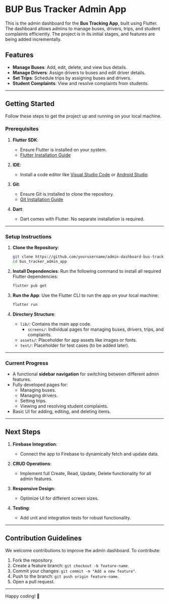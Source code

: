 # BUP Bus Tracker Admin App

This is the admin dashboard for the **Bus Tracking App**, built using Flutter. The dashboard allows admins to manage buses, drivers, trips, and student complaints efficiently. The project is in its initial stages, and features are being added incrementally.

## Features

- **Manage Buses**: Add, edit, delete, and view bus details.
- **Manage Drivers**: Assign drivers to buses and edit driver details.
- **Set Trips**: Schedule trips by assigning buses and drivers.
- **Student Complaints**: View and resolve complaints from students.

---

## Getting Started

Follow these steps to get the project up and running on your local machine.

### Prerequisites

1. **Flutter SDK**:
   - Ensure Flutter is installed on your system.
   - [Flutter Installation Guide](https://flutter.dev/docs/get-started/install)

2. **IDE**:
   - Install a code editor like [Visual Studio Code](https://code.visualstudio.com/) or [Android Studio](https://developer.android.com/studio).

3. **Git**:
   - Ensure Git is installed to clone the repository.
   - [Git Installation Guide](https://git-scm.com/book/en/v2/Getting-Started-Installing-Git)

4. **Dart**:
   - Dart comes with Flutter. No separate installation is required.

---

### Setup Instructions

1. **Clone the Repository**:
   ```bash
   git clone https://github.com/yourusername/admin-dashboard-bus-tracking.git
   cd bus_tracker_admin_app
   ```

2. **Install Dependencies**:
   Run the following command to install all required Flutter dependencies:
   ```bash
   flutter pub get
   ```

3. **Run the App**:
   Use the Flutter CLI to run the app on your local machine:
   ```bash
   flutter run
   ```

4. **Directory Structure**:
   - `lib/`: Contains the main app code.
     - `screens/`: Individual pages for managing buses, drivers, trips, and complaints.
   - `assets/`: Placeholder for app assets like images or fonts.
   - `test/`: Placeholder for test cases (to be added later).

---

### Current Progress

- A functional **sidebar navigation** for switching between different admin features.
- Fully developed pages for:
  - Managing buses.
  - Managing drivers.
  - Setting trips.
  - Viewing and resolving student complaints.
- Basic UI for adding, editing, and deleting items.

---

## Next Steps

1. **Firebase Integration**:
   - Connect the app to Firebase to dynamically fetch and update data.

2. **CRUD Operations**:
   - Implement full Create, Read, Update, Delete functionality for all admin features.

3. **Responsive Design**:
   - Optimize UI for different screen sizes.

4. **Testing**:
   - Add unit and integration tests for robust functionality.

---

## Contribution Guidelines

We welcome contributions to improve the admin dashboard. To contribute:

1. Fork the repository.
2. Create a feature branch: `git checkout -b feature-name`.
3. Commit your changes: `git commit -m "Add a new feature"`.
4. Push to the branch: `git push origin feature-name`.
5. Open a pull request.

---
Happy coding! 🚀
